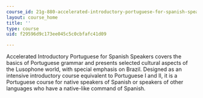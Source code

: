 ```yaml
---
course_id: 21g-880-accelerated-introductory-portuguese-for-spanish-speakers-fall-2013
layout: course_home
title: ''
type: course
uid: f29596d9c173ee045c5c0cbfafc41d09

---
```

Accelerated Introductory Portuguese for Spanish Speakers covers the basics of Portuguese grammar and presents selected cultural aspects of the Lusophone world, with special emphasis on Brazil. Designed as an intensive introductory course equivalent to Portuguese I and II, it is a Portuguese course for native speakers of Spanish or speakers of other languages who have a native-like command of Spanish.
